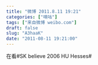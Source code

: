 ```yaml
---
title: "微博 2011.8.11 19:21"
categories: ["嘀咕"]
tags: ["来自微博 weibo.com"]
draft: false
slug: "A3haaK"
date: "2011-08-11 19:21:00"
---
```


<p>在看#SK believe 2006 HU Hesses# ​​​​</p>
